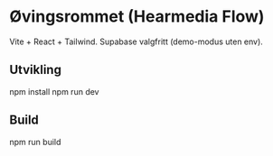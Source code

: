 # Øvingsrommet (Hearmedia Flow)
Vite + React + Tailwind. Supabase valgfritt (demo-modus uten env).

## Utvikling
npm install
npm run dev

## Build
npm run build
